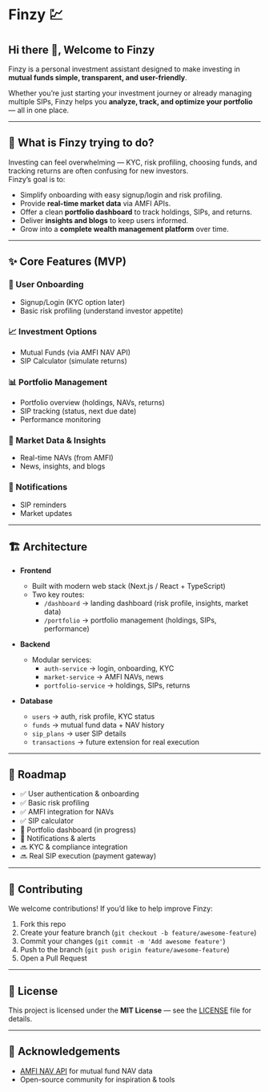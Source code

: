 # Finzy 💹  

## Hi there 👋, Welcome to Finzy  

Finzy is a personal investment assistant designed to make investing in **mutual funds simple, transparent, and user-friendly**.  

Whether you’re just starting your investment journey or already managing multiple SIPs, Finzy helps you **analyze, track, and optimize your portfolio** — all in one place.  

---

## 🚀 What is Finzy trying to do?  

Investing can feel overwhelming — KYC, risk profiling, choosing funds, and tracking returns are often confusing for new investors.  
Finzy’s goal is to:  

- Simplify onboarding with easy signup/login and risk profiling.  
- Provide **real-time market data** via AMFI APIs.  
- Offer a clean **portfolio dashboard** to track holdings, SIPs, and returns.  
- Deliver **insights and blogs** to keep users informed.  
- Grow into a **complete wealth management platform** over time.  

---

## ✨ Core Features (MVP)  

### 👤 User Onboarding  
- Signup/Login (KYC option later)  
- Basic risk profiling (understand investor appetite)  

### 📈 Investment Options  
- Mutual Funds (via AMFI NAV API)  
- SIP Calculator (simulate returns)  

### 📊 Portfolio Management  
- Portfolio overview (holdings, NAVs, returns)  
- SIP tracking (status, next due date)  
- Performance monitoring  

### 📰 Market Data & Insights  
- Real-time NAVs (from AMFI)  
- News, insights, and blogs  

### 🔔 Notifications  
- SIP reminders  
- Market updates  

---

## 🏗️ Architecture  

- **Frontend**  
  - Built with modern web stack (Next.js / React + TypeScript)  
  - Two key routes:  
    - `/dashboard` → landing dashboard (risk profile, insights, market data)  
    - `/portfolio` → portfolio management (holdings, SIPs, performance)  

- **Backend**  
  - Modular services:  
    - `auth-service` → login, onboarding, KYC  
    - `market-service` → AMFI NAVs, news  
    - `portfolio-service` → holdings, SIPs, returns  

- **Database**  
  - `users` → auth, risk profile, KYC status  
  - `funds` → mutual fund data + NAV history  
  - `sip_plans` → user SIP details  
  - `transactions` → future extension for real execution  

---

## 📅 Roadmap  

- ✅ User authentication & onboarding  
- ✅ Basic risk profiling  
- ✅ AMFI integration for NAVs  
- ✅ SIP calculator  
- 🚧 Portfolio dashboard (in progress)  
- 🚧 Notifications & alerts  
- 🔜 KYC & compliance integration  
- 🔜 Real SIP execution (payment gateway)  

---

## 🤝 Contributing  

We welcome contributions! If you’d like to help improve Finzy:  
1. Fork this repo  
2. Create your feature branch (`git checkout -b feature/awesome-feature`)  
3. Commit your changes (`git commit -m 'Add awesome feature'`)  
4. Push to the branch (`git push origin feature/awesome-feature`)  
5. Open a Pull Request  

---

## 📜 License  

This project is licensed under the **MIT License** — see the [LICENSE](LICENSE) file for details.  

---

## 🙌 Acknowledgements  

- [AMFI NAV API](https://www.amfiindia.com) for mutual fund NAV data  
- Open-source community for inspiration & tools  
